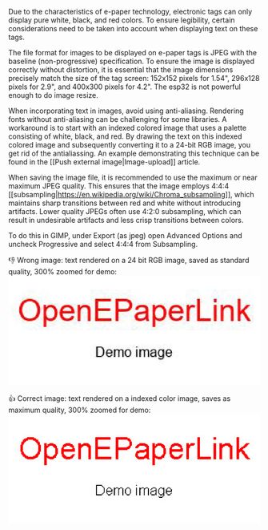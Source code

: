 Due to the characteristics of e-paper technology, electronic tags can only display pure white, black, and red colors. To ensure legibility, certain considerations need to be taken into account when displaying text on these tags.

The file format for images to be displayed on e-paper tags is JPEG with the baseline (non-progressive) specification.
To ensure the image is displayed correctly without distortion, it is essential that the image dimensions precisely match the size of the tag screen: 152x152 pixels for 1.54", 296x128 pixels for 2.9", and 400x300 pixels for 4.2". The esp32 is not powerful enough to do image resize.

When incorporating text in images, avoid using anti-aliasing. Rendering fonts without anti-aliasing can be challenging for some libraries. A workaround is to start with an indexed colored image that uses a palette consisting of white, black, and red. By drawing the text on this indexed colored image and subsequently converting it to a 24-bit RGB image, you get rid of the antialiassing. An example demonstrating this technique can be found in the [[Push external image|Image-upload]] article.

When saving the image file, it is recommended to use the maximum or near maximum JPEG quality. This ensures that the image employs 4:4:4 [[subsampling|https://en.wikipedia.org/wiki/Chroma_subsampling]], which maintains sharp transitions between red and white without introducing artifacts. Lower quality JPEGs often use 4:2:0 subsampling, which can result in undesirable artifacts and less crisp transitions between colors.

To do this in GIMP, under Export (as jpeg) open Advanced Options and uncheck Progressive and select 4:4:4 from Subsampling.

👎 Wrong image: text rendered on a 24 bit RGB image, saved as standard quality, 300% zoomed for demo:
![Wrong image](usage/output-wrong.jpg)

👍 Correct image: text rendered on a indexed color image, saves as maximum quality, 300% zoomed for demo:
![Correct image](usage/output-right.jpg)
